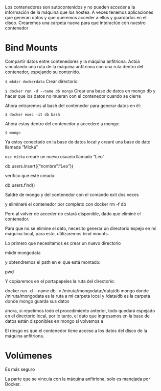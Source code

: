 Los contenedores son autocontenidos y no pueden acceder a la información de la máquina que los hostea.
A veces tenemos aplicaciones que generan datos y que queremos acceder a ellos y guardarlos en el disco.
Crearemos una carpeta nueva para que interactúe con nuestro contenedor

# Bind Mounts

Compartir datos entre contenedores y la máquina anfitriona. Actúa vinculando una ruta de la máquina anfitriona con una ruta dentro del contenedor, espejando su contenido.

`$ mkdir dockerdata` Crear directorio

`$ docker run -d --name db mongo` Crear una base de datos en mongo db y hacer que los datos no mueran con el contenedor cuando se cierre

Ahora entraremos al bash del contenedor para generar datos en él:

`$ docker exec -it db bash`

Ahora estoy dentro del contenedor y accederé a mongo:

`$ mongo`

Ya estoy conectado en la base de datos local y crearé una base de dato llamada “Micka”

`use micka`
crearé un nuevo usuario llamado “Leo”

db.users.insert({“nombre”:“Leo”})

verifico que esté creado:

db.users.find()

Saldré de mongo y del contenedor con el comando exit dos veces

y eliminaré el contenedor por completo con docker rm -f db

Pero al volver de acceder no estará disponible, dado que eliminé el contenedor.

Para que no se elimine el dato, necesito generar un directorio espejo en mi máquina local, para esto, utilizaremos bind mounts.

Lo primero que necesitamos es crear un nuevo directorio

mkdir mongodata

y obtendremos el path en el que está montado:

pwd

Y copiaremos en el portapapeles la ruta del directorio:

docker run -d --name db -v /miruta/mongodata:/data/db mongo
donde /miruta/mongodata es la ruta a mi carpeta local y /data/db es la carpeta donde mongo guarda sus datos

ahora, si repetimos todo el procedimiento anterior, todo quedará espejado en el directorio local, por lo tanto, el dato que ingresamos en la base de datos están disponibles en mongo si volvemos a


El riesgo es que el contenedor tiene acceso a los datos del disco de la máquina anfitriona.


# Volúmenes

Es más seguro

La parte que se vincula con la máquina anfitriona, solo es manejada por Docker.

